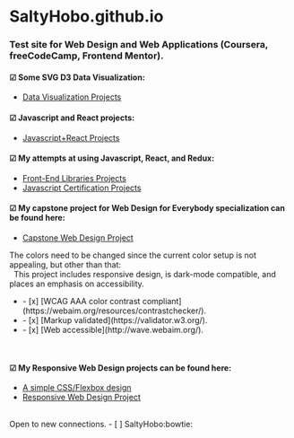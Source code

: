 # SaltyHobo.github.io
### Test site for Web Design and Web Applications (Coursera, freeCodeCamp, Frontend Mentor).

#### &#9745; Some SVG D3 Data Visualization:
<ul>
  <li>
    <a href="https://saltyhobo.github.io/freecodecamp/data-visualization/">Data Visualization Projects</a>
  </li>
</ul>

#### &#9745; Javascript and React projects:
<ul>
  <li>
    <a href="https://saltyhobo.github.io/extra-js-react-projects/">Javascript+React Projects</a>
  </li>
</ul>

#### &#9745; My attempts at using Javascript, React, and Redux:
<ul>
  <li>
    <a href="https://saltyhobo.github.io/freecodecamp/front-end-lib/">Front-End Libraries Projects</a>
  </li>
  <li>
    <a href="https://SaltyHobo.github.io/freecodecamp/javascript-certification/">Javascript Certification Projects</a>
  </li>
</ul>

#### &#9745; My capstone project for Web Design for Everybody specialization can be found here:
<ul>
  <li>
    <a href="https://saltyhobo.github.io/capstone/index.html">Capstone Web Design Project</a>
  </li>
</ul>
The colors need to be changed since the current color setup is not appealing, but other than that:
<br/>
&nbsp; This project includes responsive design, is dark-mode compatible, and places an emphasis on accessibility.
<ul>
  <li> - [x] [WCAG AAA color contrast compliant](https://webaim.org/resources/contrastchecker/). </li>
  <li> - [x] [Markup validated](https://validator.w3.org/). </li>
  <li> - [x] [Web accessible](http://wave.webaim.org/). </li>
</ul>
<br/>

#### &#9745; My Responsive Web Design projects can be found here:
<ul>
  <li>
    <a href="https://saltyhobo.github.io/frontendmentor/three-column-preview/index.html">A simple CSS/Flexbox design</a>
  </li>
  <li>
    <a href="https://saltyhobo.github.io/freecodecamp/portfolio/index.html">Responsive Web Design Project</a>
  </li>
</ul>
<br/>
Open to new connections.
- [ ] SaltyHobo:bowtie:
